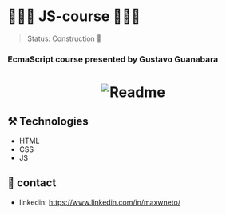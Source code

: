 # 🧑🏽‍🚀 JS-course 🧑🏽‍🚀

> Status: Construction 🚧

### EcmaScript course presented by Gustavo Guanabara

<h1 align="center">
  <img alt="Readme" title="Readme" src="https://user-images.githubusercontent.com/87916631/169351274-85c81f43-7726-48ae-9ffb-4c4685bba765.gif"/>
</h1>

## ⚒️ Technologies
+ HTML
+ CSS
+ JS

## 📲 contact
+ linkedin: https://www.linkedin.com/in/maxwneto/
